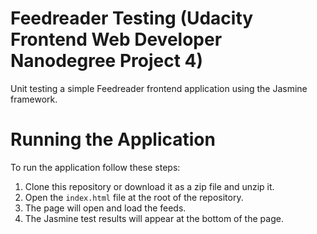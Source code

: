 # Feedreader Testing (Udacity Frontend Web Developer Nanodegree Project 4)
Unit testing a simple Feedreader frontend application using the Jasmine framework. 

# Running the Application
To run the application follow these steps:
1. Clone this repository or download it as a zip file and unzip it.
2. Open the `index.html` file at the root of the repository.
3. The page will open and load the feeds.
4. The Jasmine test results will appear at the bottom of the page.